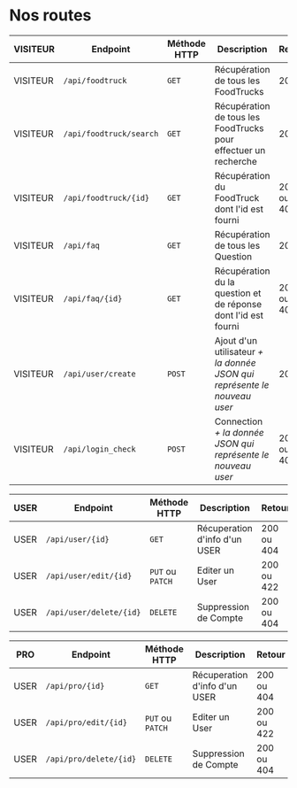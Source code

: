 # Nos routes

|VISITEUR|Endpoint|Méthode HTTP|Description|Retour|
|-|-|-|-|-|
|VISITEUR|`/api/foodtruck`|`GET`|Récupération de tous les FoodTrucks|200|
|VISITEUR|`/api/foodtruck/search`|`GET`|Récupération de tous les FoodTrucks pour effectuer un recherche|200|
|VISITEUR|`/api/foodtruck/{id}`|`GET`|Récupération du FoodTruck dont l'id est fourni|200 ou 404|
|VISITEUR|`/api/faq`|`GET`|Récupération de tous les Question|200|
|VISITEUR|`/api/faq/{id}`|`GET`|Récupération du la question et de réponse dont l'id est fourni|200 ou 404|
|VISITEUR|`/api/user/create`|`POST`|Ajout d'un utilisateur _+ la donnée JSON qui représente le nouveau user_|201|
|VISITEUR|`/api/login_check`|`POST`|Connection _+ la donnée JSON qui représente le nouveau user_|200 ou 401|

|USER|Endpoint|Méthode HTTP|Description|Retour|
|-|-|-|-|-|
|USER|`/api/user/{id}`|`GET`|Récuperation d'info d'un USER|200 ou 404|
|USER|`/api/user/edit/{id}`|`PUT` ou `PATCH`|Editer un User|200 ou 422|
|USER|`/api/user/delete/{id}`|`DELETE`|Suppression de Compte|200 ou 404|

|PRO|Endpoint|Méthode HTTP|Description|Retour|
|-|-|-|-|-|
|USER|`/api/pro/{id}`|`GET`|Récuperation d'info d'un USER|200 ou 404|
|USER|`/api/pro/edit/{id}`|`PUT` ou `PATCH`|Editer un User|200 ou 422|
|USER|`/api/pro/delete/{id}`|`DELETE`|Suppression de Compte|200 ou 404|